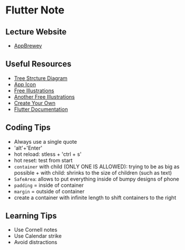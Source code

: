 # Flutter Note

## Lecture Website

- [AppBrewey](https://www.appbrewery.co/courses/flutter-development-bootcamp-with-dart/lectures/9986049)

## Useful Resources

- [Tree Strcture Diagram](https://app.diagrams.net/)
- [App Icon](https://appicon.co/)
- [Free Illustrations](http://icons8.com/ouch)
- [Another Free Illustrations](https://www.vecteezy.com/)
- [Create Your Own](https://www.canva.com/)
- [Flutter Documentation](https://api.flutter.dev/index.html)

## Coding Tips

- Always use a single quote
- 'alt'+'Enter'
- hot reload: stless + 'ctrl + s'
- hot reset: test from start
- `container` with child (ONLY ONE IS ALLOWED): trying to be as big as possible + with child: shrinks to the size of children (such as text)
- `SafeArea`: allows to put everything inside of bumpy designs of phone
- `padding` = inside of container
- `margin` = outside of container
- create a container with infinite length to shift containers to the right

## Learning Tips

- Use Cornell notes
- Use Calendar strike
- Avoid distractions

